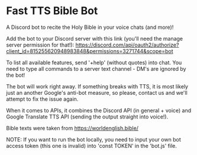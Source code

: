 # Fast TTS Bible Bot

A Discord bot to recite the Holy Bible in your voice chats (and more)!

Add the bot to your Discord server with this link (you'll need the manage server permission for that!): https://discord.com/api/oauth2/authorize?client_id=815255620948983848&permissions=3271744&scope=bot

To list all available features, send '+help' (without quotes) into chat. You need to type all commands to a server text channel - DM's are ignored by the bot!

The bot will work right away. If something breaks with TTS, it is most likely just an another Google's anti-bot measure, so please, contact us and we'll attempt to fix the issue again.

When it comes to APIs, it combines the Discord API (in general + voice) and Google Translate TTS API (sending the output straight into voice!).

Bible texts were taken from https://worldenglish.bible/


NOTE:
If you want to run the bot locally, you need to input your own bot access token (this one is invalid) into 'const TOKEN' in the 'bot.js' file.
